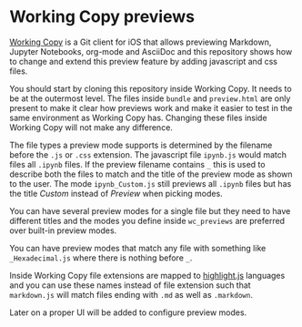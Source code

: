Working Copy previews
=====================

[Working Copy](https://workingcopy.app/) is a Git client for iOS that allows previewing Markdown, Jupyter Notebooks, org-mode and AsciiDoc
and this repository shows how to change and extend this preview feature by adding javascript and css files.

You should start by cloning this repository inside Working Copy. It needs to be at the outermost level. The
files inside `bundle` and `preview.html` are only present to make it clear how previews work and make it easier
to test in the same environment as Working Copy has. Changing these files inside Working Copy will not make
any difference.

The file types a preview mode supports is determined by the filename before the `.js` or `.css` extension.
The javascript file `ipynb.js` would match files all `.ipynb` files. If the preview filename contains `_` this
is used to describe both the files to match and the title of the preview mode as shown to the user. 
The mode `ipynb_Custom.js` still previews all `.ipynb` files but has the title *Custom* instead 
of *Preview* when picking modes.

You can have several preview modes for a single file but they need to have different titles and the modes you
define inside `wc_previews` are preferred over built-in preview modes.

You can have preview modes that match any file with something like `_Hexadecimal.js` where there is nothing
before `_`. 

Inside Working Copy file extensions are mapped to
[highlight.js](https://github.com/highlightjs/highlight.js/tree/master/src/languages) languages and 
you can use these names instead of file extension such that `markdown.js` will match files ending with `.md` 
as well as `.markdown`.

Later on a proper UI will be added to configure preview modes.
